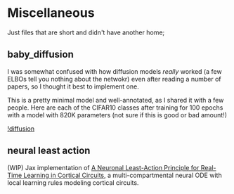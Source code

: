 # Miscellaneous 
Just files that are short and didn't have another home;

## baby_diffusion
I was somewhat confused with how diffusion models *really* worked (a few ELBOs tell you nothing about the netwokr) even after reading a number of papers, so I thought it best to implement one.

This is a pretty minimal model and well-annotated, as I shared it with a few people. Here are each of the CIFAR10 classes after training for 100 epochs with a model with 820K parameters (not sure if this is good or bad amount!)

[!diffusion](samples/diffusion_04500.png)

## neural least action
(WIP)
Jax implementation of [A Neuronal Least-Action Principle for Real-Time Learning in Cortical Circuits](https://www.biorxiv.org/content/10.1101/2023.03.25.534198v1), a multi-compartmental neural ODE with local learning rules modeling cortical circuits.